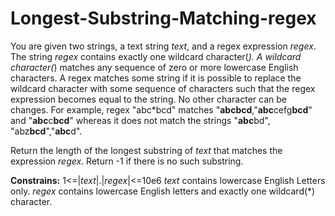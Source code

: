 # Longest-Substring-Matching-regex

You are given two strings, a text string *text*, and a regex expression *regex*.
The string *regex* contains exactly one wildcard character(*). A wildcard character(*) 
matches any sequence of zero or more lowercase English characters. A regex matches some string
if it is possible to replace the wildcard character with some sequence of characters such that
the regex expression becomes equal to the string.
No other character can be changes. For example, regex "abc*bcd" matches
"**abcbcd**,"**abc**cefg**bcd**" and "**abc**c**bcd**" whereas it does not match the strings
"**abc**bd", "abz**bcd**","**abc**d".

Return the length of the longest substring of *text* that matches the expression *regex*.
Return -1 if there is no such substring.

**Constrains:**
1<=|*text*|.|*regex*|<=10e6
*text* contains lowercase English Letters only.
*regex* contains lowercase English letters and exactly one wildcard(*) character.
